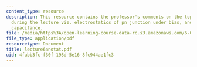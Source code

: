 ```yaml
---
content_type: resource
description: This resource contains the professor's comments on the topics covered
  during the lecture viz. electrostatics of pn junction under bias, and depletion
  capacitance.
file: /media/https%3A/open-learning-course-data-rc.s3.amazonaws.com/6-012-microelectronic-devices-and-circuits-fall-2005/4fabb3fcf30f198d5e168fc944ae1fc3_lecture6anotat.pdf
file_type: application/pdf
resourcetype: Document
title: lecture6anotat.pdf
uid: 4fabb3fc-f30f-198d-5e16-8fc944ae1fc3
---
```

